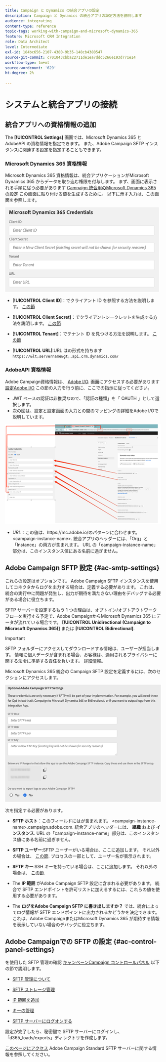 ```yaml
---
title: Campaign と Dynamics の統合アプリの設定
description: Campaign と Dynamics の統合アプリの設定方法を説明します
audience: integrating
content-type: reference
topic-tags: working-with-campaign-and-microsoft-dynamics-365
feature: Microsoft CRM Integration
role: Data Architect
level: Intermediate
exl-id: 184bc656-2107-4380-9b35-148cb4380547
source-git-commit: c701043cbba22711de1ea7ddc5266e193d771e14
workflow-type: tm+mt
source-wordcount: '629'
ht-degree: 2%

---
```


# システムと統合アプリの接続

## 統合アプリへの資格情報の追加

The **[!UICONTROL Settings]** 画面では、Microsoft Dynamics 365 とAdobeAPI の資格情報を指定できます。 また、Adobe Campaign SFTP インスタンスに関連する設定を指定することもできます。

### Microsoft Dynamics 365 資格情報

Microsoft Dynamics 365 資格情報は、統合アプリケーションがMicrosoft Dynamics 365 からデータを取り込む権限を付与します。  まず、画面に表示される手順に従う必要があります [Campaign 統合用のMicrosoft Dynamics 365 の設定](../../integrating/using/d365-acs-configure-d365.md) この画面に貼り付ける値を生成するために。 以下に示す入力は、この画面を参照します。

![](assets/do-not-localize/d365-to-acs-ui-page-workflows-settings-d365.png)

* **[!UICONTROL Client ID]**：でクライアント ID を参照する方法を説明します。 [この節](../../integrating/using/d365-acs-configure-d365.md#register-a-new-app)

* **[!UICONTROL Client Secret]**：でクライアントシークレットを生成する方法を説明します。 [この節](../../integrating/using/d365-acs-configure-d365.md#generate-a-client-secret)

* **[!UICONTROL Tenant]**：でテナント ID を見つける方法を説明します。 [この節](../../integrating/using/d365-acs-configure-d365.md#get-the-tenant-id)

* **[!UICONTROL URL]**:URL はの形式を持ちます `https://&lt;servername&gt;.api.crm.dynamics.com/`

### AdobeAPI 資格情報

Adobe Campaign資格情報は、 [Adobe I/O](https://www.adobe.io/). 画面にアクセスする必要があります [設定Adobe I/O](../../integrating/using/d365-acs-configure-adobe-io.md) この節の入力を行う前に、ここでの指示に従ってください。

* JWT ベースの認証は非推奨なので、「認証の種類」を「 OAUTH 」として選択します。
* 次の図は、設定と設定画面の入力との間のマッピングの詳細をAdobe I/Oで説明しています。

![](assets/do-not-localize/d365-to-acs-ui-page-workflows-settings-adobeio.png)

* *URL*：この値は、https\://mc.adobe.io/のパターンに合わせます。&lt;campaign-instance-name>. 統合アプリのヘッダーには、「Org」と「Instance」の両方が含まれます。 URL の「campaign-instance-name」部分は、このインスタンス値にある名前に過ぎません。

## Adobe Campaign SFTP 設定 {#ac-smtp-settings}

これらの設定はオプションです。 Adobe Campaign SFTP インスタンスを使用してコネクタからログを出力する場合は、定義する必要があります。 これは、統合の実行中に問題が発生し、出力が期待を満たさない理由をデバッグする必要がある場合に役立ちます。

SFTP サーバーを設定するもう 1 つの理由は、オプトイン/オプトアウトワークフローを実行する予定で、Adobe CampaignからMicrosoft Dynamics 365 にデータが流れている場合です。 **[!UICONTROL Unidirectional (Campaign to Microsoft Dynamics 365)]** または **[!UICONTROL Bidirectional]**.

>[!IMPORTANT]
>
>SFTP フォルダーにアクセスしてダウンロードする情報は、ユーザーが担当します。 情報に個人データが含まれる場合、お客様は、適用されるプライバシーに関する法令に準拠する責任を負います。 [詳細情報](../../integrating/using/d365-acs-notices-and-recommendations.md#acs-msdyn-manage-privacy)。
>

Microsoft Dynamics 365 統合の Campaign SFTP 設定を定義するには、次のセクションにアクセスします。

![](assets/do-not-localize/d365-to-acs-ui-page-workflows-settings-sftp.png)

次を指定する必要があります。

* **SFTP ホスト**：このフィールドにはが含まれます。 &lt;campaign-instance-name>.campaign.adobe.com. 統合アプリのヘッダーには、 **組織** および **インスタンス**. URL の「campaign-instance-name」部分は、このインスタンス値にある名前に過ぎません。

* **SFTP ユーザー**:SFTP ユーザーがいる場合は、ここに追加します。 それ以外の場合は、 [この節](#ac-control-panel-settings). プロセスの一部として、ユーザー名が表示されます。

* **SFTP キー**:SSH キーを持っている場合は、ここに追加します。 それ以外の場合は、 [この節](#ac-control-panel-settings).

* The **IP 範囲** がAdobe Campaign SFTP 設定に含まれる必要があります。 統合で SFTP エンドポイントを許可リストに加えるするには、これらの値を使用する必要があります。

* The **ログをAdobe Campaign SFTP に書き出しますか？** では、統合によってログ情報が SFTP エンドポイントに出力されるかどうかを決定できます。 これは、Adobe CampaignまたはMicrosoft Dynamics 365 が期待する情報を表示していない場合のデバッグに役立ちます。

## Adobe Campaignでの SFTP の設定 {#ac-control-panel-settings}

を使用した SFTP 管理の確認 [キャンペーンCampaign コントロールパネル](https://experienceleague.adobe.com/docs/control-panel/using/control-panel-home.html?lang=ja) 以下の節で説明します。

* [SFTP 管理について](https://experienceleague.adobe.com/docs/control-panel/using/sftp-management/about-sftp-management.html?lang=ja#sftp-management)

* [SFTP ストレージ管理](https://experienceleague.adobe.com/docs/control-panel/using/sftp-management/key-management.html#installing-ssh-key)

* [IP 範囲を追加](https://experienceleague.adobe.com/docs/control-panel/using/sftp-management/ip-range-allow-listing.html#sftp-management)

* [キーの管理](https://experienceleague.adobe.com/docs/control-panel/using/sftp-management/key-management.html#sftp-management)

* [SFTP サーバーにログオンする](https://experienceleague.adobe.com/docs/control-panel/using/sftp-management/logging-into-sftp-server.html#sftp-management)

設定が完了したら、秘密鍵で SFTP サーバーにログインし、「d365_loads/exports」ディレクトリを作成します。

[このページにアクセス](https://experienceleague.adobe.com/docs/campaign-standard-learn/control-panel/sftp-management/monitoring-server-capacity.html?lang=ja#sftp-management) Adobe Campaign Standard SFTP サーバーに関する情報を参照してください。
